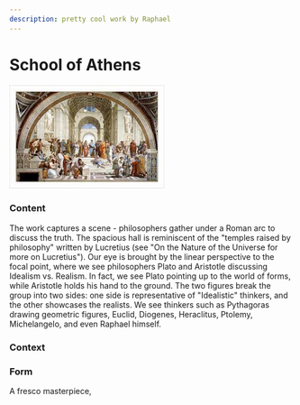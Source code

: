 ```yaml
---
description: pretty cool work by Raphael
---
```


# School of Athens

![Raphael's School of Athens](<../.gitbook/assets/image (1) (1) (1) (1).png>)

### Content

The work captures a scene - philosophers gather under a Roman arc to discuss the truth. The spacious hall is reminiscent of the "temples raised by philosophy" written by Lucretius (see "On the Nature of the Universe for more on Lucretius"). Our eye is brought by the linear perspective to the focal point, where we see philosophers Plato and Aristotle discussing Idealism vs. Realism. In fact, we see Plato pointing up to the world of forms, while Aristotle holds his hand to the ground. The two figures break the group into two sides: one side is representative of "Idealistic" thinkers, and the other showcases the realists. We see thinkers such as Pythagoras drawing geometric figures, Euclid, Diogenes, Heraclitus, Ptolemy, Michelangelo, and even Raphael himself.

### Context

### Form

A fresco masterpiece,
